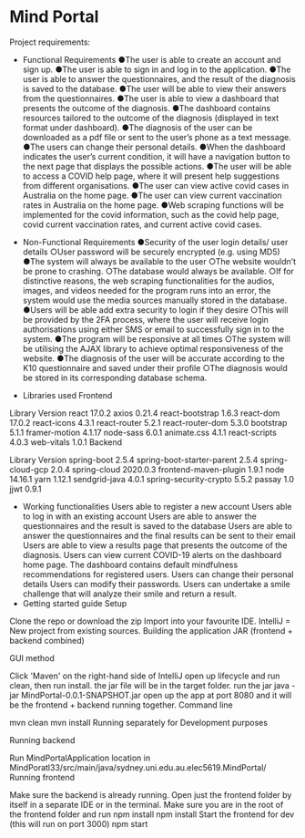 # Mind Portal

Project requirements:
- Functional Requirements
●The user is able to create an account and sign up.
●The user is able to sign in and log in to the application.
●The user is able to answer the questionnaires, and the result of the diagnosis is
saved to the database.
●The user will be able to view their answers from the questionnaires.
●The user is able to view a dashboard that presents the outcome of the diagnosis.
●The dashboard contains resources tailored to the outcome of the diagnosis
(displayed in text format under dashboard).
●The diagnosis of the user can be downloaded as a pdf file or sent to the user’s
phone as a text message.
●The users can change their personal details.
●When the dashboard indicates the user’s current condition, it will have a navigation
button to the next page that displays the possible actions.
●The user will be able to access a COVID help page, where it will present help
suggestions from different organisations.
●The user can view active covid cases in Australia on the home page.
●The user can view current vaccination rates in Australia on the home page.
●Web scraping functions will be implemented for the covid information, such as the
covid help page, covid current vaccination rates, and current active covid cases.

- Non-Functional Requirements
●Security of the user login details/ user details
○User password will be securely encrypted (e.g. using MD5)
●The system will always be available to the user
○The website wouldn’t be prone to crashing.
○The database would always be available.
○If for distinctive reasons, the web scraping functionalities for the audios,
images, and videos needed for the program runs into an error, the system
would use the media sources manually stored in the database.
●Users will be able add extra security to login if they desire
○This will be provided by the 2FA process, where the user will receive login
authorisations using either SMS or email to successfully sign in to the system.
●The program will be responsive at all times
○The system will be utilising the AJAX library to achieve optimal
responsiveness of the website.
●The diagnosis of the user will be accurate according to the K10 questionnaire and
saved under their profile
○The diagnosis would be stored in its corresponding database schema.

- Libraries used
Frontend

Library	Version
react	17.0.2
axios	0.21.4
react-bootstrap	1.6.3
react-dom	17.0.2
react-icons	4.3.1
react-router	5.2.1
react-router-dom	5.3.0
bootstrap	5.1.1
framer-motion	4.1.17
node-sass	6.0.1
animate.css	4.1.1
react-scripts	4.0.3
web-vitals	1.0.1
Backend

Library	Version
spring-boot	2.5.4
spring-boot-starter-parent	2.5.4
spring-cloud-gcp	2.0.4
spring-cloud	2020.0.3
frontend-maven-plugin	1.9.1
node	14.16.1
yarn	1.12.1
sendgrid-java	4.0.1
spring-security-crypto	5.5.2
passay	1.0
jjwt	0.9.1
- Working functionalities
Users able to register a new account
Users able to log in with an existing account
Users are able to answer the questionnaires and the result is saved to the database
Users are able to answer the questionnaires and the final results can be sent to their email
Users are able to view a results page that presents the outcome of the diagnosis.
Users can view current COVID-19 alerts on the dashboard home page.
The dashboard contains default mindfulness recommendations for registered users.
Users can change their personal details
Users can modify their passwords.
Users can undertake a smile challenge that will analyze their smile and return a result.
- Getting started guide
Setup

Clone the repo or download the zip
Import into your favourite IDE. IntelliJ = New project from existing sources.
Building the application JAR (frontend + backend combined)

GUI method

Click 'Maven' on the right-hand side of IntelliJ
open up lifecycle and run clean, then run install.
the jar file will be in the target folder.
run the jar java -jar MindPortal-0.0.1-SNAPSHOT.jar
open up the app at port 8080 and it will be the frontend + backend running together.
Command line

mvn clean
mvn install
Running separately for Development purposes

Running backend

Run MindPortalApplication location in MindPoratl33/src/main/java/sydney.uni.edu.au.elec5619.MindPortal/
Running frontend

Make sure the backend is already running.
Open just the frontend folder by itself in a separate IDE or in the terminal.
Make sure you are in the root of the frontend folder and run npm install npm install
Start the frontend for dev (this will run on port 3000) npm start
